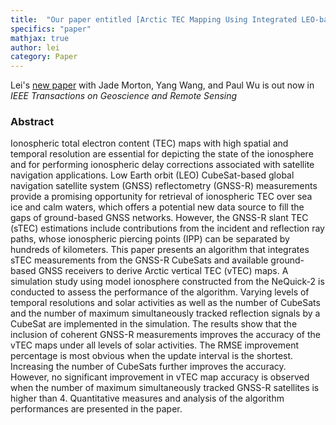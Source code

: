 ```yaml
---
title:  "Our paper entitled [Arctic TEC Mapping Using Integrated LEO-based GNSS-R and Ground-based GNSS Observations: A Simulation Study] is accepted by IEEE TGRS"
specifics: "paper"
mathjax: true
author: lei
category: Paper
---
```


Lei's [new paper](https://ieeexplore.ieee.org/document/9663187) with Jade Morton, Yang Wang, and Paul Wu is out now in *IEEE Transactions on Geoscience and Remote Sensing*

### Abstract

Ionospheric total electron content (TEC) maps with high spatial and temporal resolution are essential for depicting the state of the ionosphere and for performing ionospheric delay corrections associated with satellite navigation applications. Low Earth orbit (LEO) CubeSat-based global navigation satellite system (GNSS) reflectometry (GNSS-R) measurements provide a promising opportunity for retrieval of ionospheric TEC over sea ice and calm waters, which offers a potential new data source to fill the gaps of ground-based GNSS networks. However, the GNSS-R slant TEC (sTEC) estimations include contributions from the incident and reflection ray paths, whose ionospheric piercing points (IPP) can be separated by hundreds of kilometers. This paper presents an algorithm that integrates sTEC measurements from the GNSS-R CubeSats and available ground-based GNSS receivers to derive Arctic vertical TEC (vTEC) maps. A simulation study using model ionosphere constructed from the NeQuick-2 is conducted to assess the performance of the algorithm. Varying levels of temporal resolutions and solar activities as well as the number of CubeSats and the number of maximum simultaneously tracked reflection signals by a CubeSat are implemented in the simulation. The results show that the inclusion of coherent GNSS-R measurements improves the accuracy of the vTEC maps under all levels of solar activities. The RMSE improvement percentage is most obvious when the update interval is the shortest. Increasing the number of CubeSats further improves the accuracy. However, no significant improvement in vTEC map accuracy is observed when the number of maximum simultaneously tracked GNSS-R satellites is higher than 4. Quantitative measures and analysis of the algorithm performances are presented in the paper.
